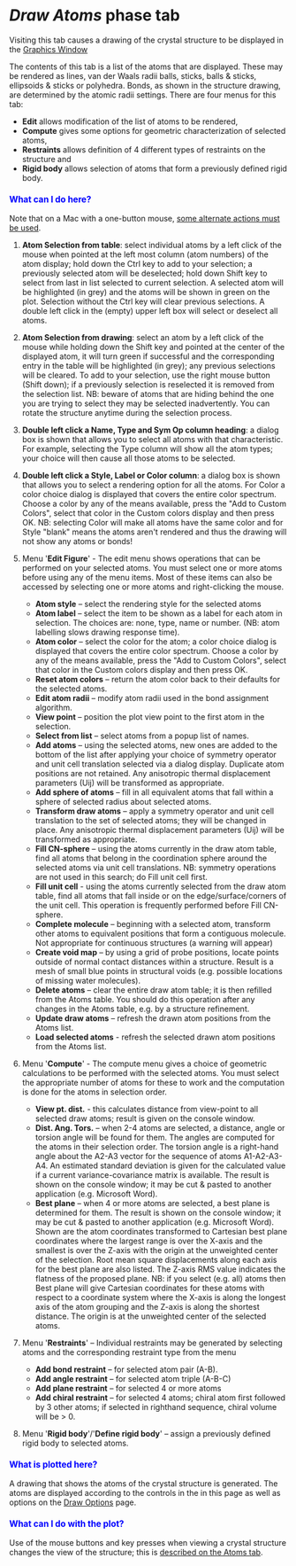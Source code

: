 <!--- Don't change the HTML version of this file; edit the .md version -->
<a name="Phase-Draw_Atoms"></a>
# *Draw Atoms* phase tab

Visiting this tab causes a drawing of the crystal structure to be displayed in the [Graphics Window](./applicationwindow.md#Plots) 

The contents of this tab is a list of the atoms that are displayed. These may be  rendered as lines, van der Waals radii balls, sticks, balls & sticks, ellipsoids & sticks or polyhedra. Bonds, as shown in the structure drawing, are determined by the atomic radii settings. There are four menus for this tab:

 * **Edit** allows modification of the list of atoms to be rendered, 
 * **Compute** gives some options for geometric characterization of selected atoms,
 * **Restraints** allows definition of 4 different types of restraints on the structure and
 * **Rigid body** allows selection of atoms that form a previously defined rigid body.


<H3 style="color:blue;font-size:1.1em">What can I do here?</H3>

Note that on a Mac with a one-button mouse, [some alternate actions must be used](./others.md#MacOS).

1. **Atom Selection from table**: select individual atoms by a left click of the mouse when pointed at the left most column (atom numbers) of the atom display; hold down the Ctrl key to add to your selection; a previously selected atom will be deselected; hold down Shift key to select from last in list selected to current selection. A selected atom will be highlighted (in grey) and the atoms will be shown in green on the plot. Selection without the Ctrl key will clear previous selections. A double left click in the (empty) upper left box will select or deselect all atoms.
2. **Atom Selection from drawing**: select an atom by a left click of the mouse while holding down the Shift key and pointed at the center of the displayed atom, it will turn green if successful and the corresponding entry in the table will be highlighted (in grey); any previous selections will be cleared. To add to your selection, use the right mouse button (Shift down); if a previously selection is reselected it is removed from the selection list. NB: beware of atoms that are hiding behind the one you are trying to select they may be selected inadvertently. You can rotate the structure anytime during the selection process.
3. **Double left click a Name, Type and Sym Op column heading**: a dialog box is shown that allows you to select all atoms with that characteristic. For example, selecting the Type column will show all the atom types; your choice will then cause all those atoms to be selected.
4. **Double left click a Style, Label or Color column**: a dialog box is shown that allows you to select a rendering option for all the atoms. For Color a color choice dialog is displayed that covers the entire color spectrum. Choose a color by any of the means available, press the "Add to Custom Colors", select that color in the Custom colors display and then press OK. NB: selecting Color will make all atoms have the same color and for Style "blank" means the atoms aren't rendered and thus the drawing will not show any atoms or bonds!
5. Menu '**Edit Figure**' - The edit menu shows operations that can be performed on your selected atoms. You must select one or more atoms before using any of the menu items. Most of these items can also be accessed by selecting one or more atoms and right-clicking the mouse.
    * **Atom style** – select the rendering style for the selected atoms
    * **Atom label** – select the item to be shown as a label for each atom in selection. The choices are: none, type, name or number. (NB: atom labelling slows drawing response time).
    * **Atom color** – select the color for the atom; a color choice dialog is displayed that covers the entire color spectrum. Choose a color by any of the means available, press the "Add to Custom Colors", select that color in the Custom colors display and then press OK.
    * **Reset atom colors** – return the atom color back to their defaults for the selected atoms.
    * **Edit atom radii** – modify atom radii used in the bond assignment algorithm.
    * **View point** – position the plot view point to the first atom in the selection.
    * **Select from list** – select atoms from a popup list of names.
    * **Add atoms** – using the selected atoms, new ones are added to the bottom of the list after applying your choice of symmetry operator and unit cell translation selected via a dialog display. Duplicate atom positions are not retained. Any anisotropic thermal displacement parameters (Uij) will be transformed as appropriate.
    * **Add sphere of atoms** – fill in all equivalent atoms that fall within a sphere of selected radius about selected atoms.
    * **Transform draw atoms** – apply a symmetry operator and unit cell translation to the set of selected atoms; they will be changed in place. Any anisotropic thermal displacement parameters (Uij) will be transformed as appropriate.
    * **Fill CN-sphere** – using the atoms currently in the draw atom table, find all atoms that belong in the coordination sphere around the selected atoms via unit cell translations. NB: symmetry operations are not used in this search; do Fill unit cell first.
    * **Fill unit cell** - using the atoms currently selected from the draw atom table, find all atoms that fall inside or on the edge/surface/corners of the unit cell. This operation is frequently performed before Fill CN-sphere.
    * **Complete molecule** – beginning with a selected atom, transform other atoms to equivalent positions that form a contiguous molecule. Not appropriate for continuous structures (a warning will appear)
    * **Create void map** – by using a grid of probe positions, locate points outside of normal contact distances within a structure. Result is a mesh of small blue points in structural voids (e.g. possible locations of missing water molecules).
    * **Delete atoms** – clear the entire draw atom table; it is then refilled from the Atoms table. You should do this operation after any changes in the Atoms table, e.g. by a structure refinement.
    * **Update draw atoms** – refresh the drawn atom positions from the Atoms list.
    * **Load selected atoms** - refresh the selected drawn atom positions from the Atoms list.

6. Menu '**Compute**' - The compute menu gives a choice of geometric calculations to be performed with the selected atoms. You must select the appropriate number of atoms for these to work and the computation is done for the atoms in selection order.

    * **View pt. dist.** - this calculates distance from view-point to all selected draw atoms; result is given on the console window.
    * **Dist. Ang. Tors.** – when 2-4 atoms are selected, a distance, angle or torsion angle will be found for them. The angles are computed for the atoms in their selection order. The torsion angle is a right-hand angle about the A2-A3 vector for the sequence of atoms A1-A2-A3-A4. An estimated standard deviation is given for the calculated value if a current variance-covariance matrix is available. The result is shown on the console window; it may be cut & pasted to another application (e.g. Microsoft Word).
    * **Best plane** – when 4 or more atoms are selected, a best plane is determined for them. The result is shown on the console window; it may be cut & pasted to another application (e.g. Microsoft Word). Shown are the atom coordinates transformed to Cartesian best plane coordinates where the largest range is over the X-axis and the smallest is over the Z-axis with the origin at the unweighted center of the selection. Root mean square displacements along each axis for the best plane are also listed. The Z-axis RMS value indicates the flatness of the proposed plane. NB: if you select (e.g. all) atoms then Best plane will give Cartesian coordinates for these atoms with respect to a coordinate system where the X-axis is along the longest axis of the atom grouping and the Z-axis is along the shortest distance. The origin is at the unweighted center of the selected atoms.

7. Menu '**Restraints**' – Individual restraints may be generated by selecting atoms and the corresponding restraint type from the menu

    * **Add bond restraint** – for selected atom pair (A-B).
    * **Add angle restraint** – for selected atom triple (A-B-C)
    * **Add plane restraint** – for selected 4 or more atoms
    * **Add chiral restraint** – for selected 4 atoms; chiral atom first followed by 3 other atoms; if selected in righthand sequence, chiral volume will be > 0.

8. Menu '**Rigid body**'/'**Define rigid body**' – assign a previously defined rigid body to selected atoms.

<H3 style="color:blue;font-size:1.1em">What is plotted here?</H3>

A drawing that shows the atoms of the crystal structure is generated. The atoms are displayed according to the controls in the in this page as well as options on the [Draw Options](./phasedrawopts.md) page.

<H3 style="color:blue;font-size:1.1em">What can I do with the plot?</H3>

Use of the mouse buttons and key presses when viewing a crystal structure changes the view of the structure; this is [described on the Atoms tab](./phaseatoms.md#Phase-mouse-plotopts).


